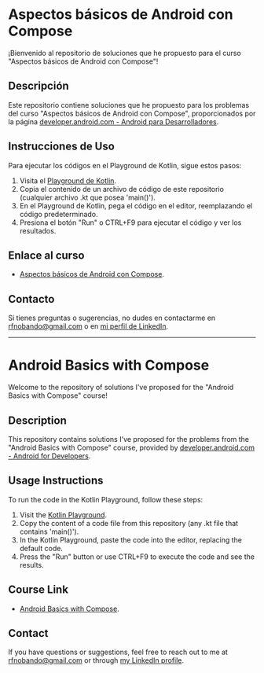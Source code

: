 # Aspectos básicos de Android con Compose 

¡Bienvenido al repositorio de soluciones que he propuesto para el curso "Aspectos básicos de Android con Compose"!


## Descripción
Este repositorio contiene soluciones que he propuesto para los problemas del curso "Aspectos básicos de Android con Compose", proporcionados por la página [developer.android.com - Android para Desarrolladores](https://developer.android.com).

## Instrucciones de Uso
Para ejecutar los códigos en el Playground de Kotlin, sigue estos pasos:

1. Visita el [Playground de Kotlin](https://play.kotlinlang.org/).
2. Copia el contenido de un archivo de código de este repositorio (cualquier archivo .kt que posea 'main()').
3. En el Playground de Kotlin, pega el código en el editor, reemplazando el código predeterminado.
4. Presiona el botón "Run" o CTRL+F9 para ejecutar el código y ver los resultados.

## Enlace al curso
- [Aspectos básicos de Android con Compose](https://developer.android.com/kotlin/androidbasics?hl=es-419).

## Contacto
Si tienes preguntas o sugerencias, no dudes en contactarme en [rfnobando@gmail.com](mailto:rfnobando@gmail.com) o en [mi perfil de LinkedIn](https://www.linkedin.com/in/rfnobando/).

---

# Android Basics with Compose

Welcome to the repository of solutions I've proposed for the "Android Basics with Compose" course!


## Description
This repository contains solutions I've proposed for the problems from the "Android Basics with Compose" course, provided by [developer.android.com - Android for Developers](https://developer.android.com).

## Usage Instructions
To run the code in the Kotlin Playground, follow these steps:

1. Visit the [Kotlin Playground](https://play.kotlinlang.org/).
2. Copy the content of a code file from this repository (any .kt file that contains 'main()').
3. In the Kotlin Playground, paste the code into the editor, replacing the default code.
4. Press the "Run" button or use CTRL+F9 to execute the code and see the results.

## Course Link
- [Android Basics with Compose](https://developer.android.com/kotlin/androidbasics).

## Contact
If you have questions or suggestions, feel free to reach out to me at [rfnobando@gmail.com](mailto:rfnobando@gmail.com) or through [my LinkedIn profile](https://www.linkedin.com/in/rfnobando/).
